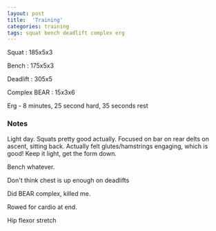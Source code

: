```yaml
---
layout: post
title:  'Training'
categories: training
tags: squat bench deadlift complex erg
---
```


Squat       :   185x5x3

Bench       :   175x5x3

Deadlift    :   305x5

Complex
BEAR        :   15x3x6

Erg - 8 minutes, 25 second hard, 35 seconds rest

### Notes

Light day. Squats pretty good actually. Focused on bar on rear delts on ascent, sitting
back. Actually felt glutes/hamstrings engaging, which is good! Keep it light, get the
form down.

Bench whatever.

Don't think chest is up enough on deadlifts

Did BEAR complex, killed me.

Rowed for cardio at end.

Hip flexor stretch
